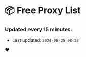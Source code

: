 # :package: Free Proxy List
### Updated every 15 minutes.

- Last updated: `2024-08-25 08:22`

:heart:
